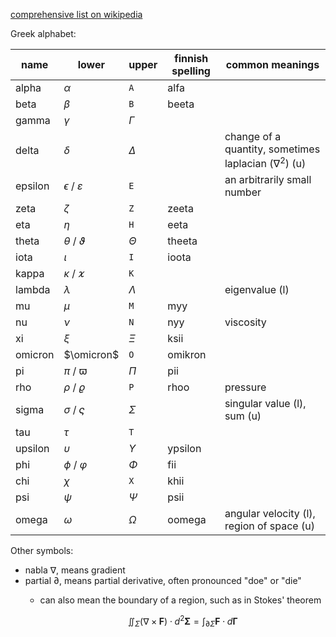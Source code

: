 [comprehensive list on wikipedia](https://en.wikipedia.org/wiki/Glossary_of_mathematical_symbols)

Greek alphabet:

| name    | lower                      | upper      | finnish spelling | common meanings                                            |
| ------- | -------------------------- | ---------- | ---------------- | ---------------------------------------------------------- |
| alpha   | $\alpha$                   | `A`        | alfa             |                                                            |
| beta    | $\beta$                    | `B`        | beeta            |                                                            |
| gamma   | $\gamma$                   | $\Gamma$   |                  |                                                            |
| delta   | $\delta$                   | $\Delta$   |                  | change of a quantity, sometimes laplacian ($\nabla^2$) (u) |
| epsilon | $\epsilon$ / $\varepsilon$ | `E`        |                  | an arbitrarily small number                                |
| zeta    | $\zeta$                    | `Z`        | zeeta            |                                                            |
| eta     | $\eta$                     | `H`        | eeta             |                                                            |
| theta   | $\theta$ / $\vartheta$     | $\Theta$   | theeta           |                                                            |
| iota    | $\iota$                    | `I`        | ioota            |                                                            |
| kappa   | $\kappa$ / $\varkappa$     | `K`        |                  |                                                            |
| lambda  | $\lambda$                  | $\Lambda$  |                  | eigenvalue (l)                                             |
| mu      | $\mu$                      | `M`        | myy              |                                                            |
| nu      | $\nu$                      | `N`        | nyy              | viscosity                                                  |
| xi      | $\xi$                      | $\Xi$      | ksii             |                                                            |
| omicron | $\omicron$                 | `O`        | omikron          |                                                            |
| pi      | $\pi$ / $\varpi$           | $\Pi$      | pii              |                                                            |
| rho     | $\rho$ / $\varrho$         | `P`        | rhoo             | pressure                                                   |
| sigma   | $\sigma$ / $\varsigma$     | $\Sigma$   |                  | singular value (l), sum (u)                                |
| tau     | $\tau$                     | `T`        |                  |                                                            |
| upsilon | $\upsilon$                 | $\Upsilon$ | ypsilon          |                                                            |
| phi     | $\phi$ / $\varphi$         | $\Phi$     | fii              |                                                            |
| chi     | $\chi$                     | `X`        | khii             |                                                            |
| psi     | $\psi$                     | $\Psi$     | psii             |                                                            |
| omega   | $\omega$                   | $\Omega$   | oomega           | angular velocity (l), region of space (u)                  |

Other symbols:
- nabla $\nabla$, means gradient
- partial $\partial$, means partial derivative, often pronounced "doe" or "die"
	- can also mean the boundary of a region, such as in Stokes' theorem

	  $$
	  \iint_{\Sigma} (\nabla \times \mathbf{F}) \cdot d^2\mathbf{\Sigma}
	  = \int_{\partial\Sigma} \mathbf{F} \cdot d\mathbf\Gamma
	  $$
